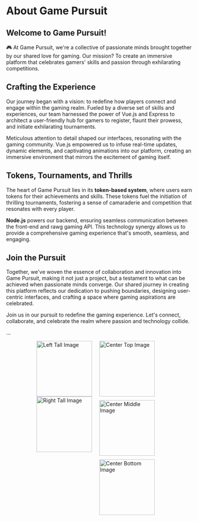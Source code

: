 # About Game Pursuit

## Welcome to Game Pursuit!

🎮 At Game Pursuit, we're a collective of passionate minds brought together by our shared love for gaming. Our mission? To create an immersive platform that celebrates gamers' skills and passion through exhilarating competitions.

## **Crafting the Experience**

Our journey began with a vision: to redefine how players connect and engage within the gaming realm. Fueled by a diverse set of skills and experiences, our team harnessed the power of Vue.js and Express to architect a user-friendly hub for gamers to register, flaunt their prowess, and initiate exhilarating tournaments.

Meticulous attention to detail shaped our interfaces, resonating with the gaming community. Vue.js empowered us to infuse real-time updates, dynamic elements, and captivating animations into our platform, creating an immersive environment that mirrors the excitement of gaming itself.

## **Tokens, Tournaments, and Thrills**

The heart of Game Pursuit lies in its **token-based system**, where users earn tokens for their achievements and skills. These tokens fuel the initiation of thrilling tournaments, fostering a sense of camaraderie and competition that resonates with every player.

**Node.js** powers our backend, ensuring seamless communication between the front-end and rawg gaming API. This technology synergy allows us to provide a comprehensive gaming experience that's smooth, seamless, and engaging.

## **Join the Pursuit**

Together, we've woven the essence of collaboration and innovation into Game Pursuit, making it not just a project, but a testament to what can be achieved when passionate minds converge. Our shared journey in creating this platform reflects our dedication to pushing boundaries, designing user-centric interfaces, and crafting a space where gaming aspirations are celebrated.

Join us in our pursuit to redefine the gaming experience. Let's connect, collaborate, and celebrate the realm where passion and technology collide.

...


<div style="display: flex; justify-content: center; align-items: flex-start;">
  <div style="display: flex; flex-direction: column; align-items: center;">
    <img src="https://i.ibb.co/Kh5TvnY/Game-Pursuit-Image-4.jpg" alt="Left Tall Image" style="width: 150px; height: auto;">
    <img src="https://i.ibb.co/T8gDzxJ/Game-Pursuit-Image.jpg" alt="Right Tall Image" style="width: 150px; height: auto;">
  </div>
  
  <div style="display: flex; flex-direction: column; align-items: center; margin: 0 20px;">
    <img src="https://i.ibb.co/pZrHWNY/Game-Pursuit-Image-5.jpg" alt="Center Top Image" style="width: 150px; height: auto; margin-bottom: 10px;">
    <img src="https://i.ibb.co/hs5g6PB/Game-Pursuit-Image-2.jpg" alt="Center Middle Image" style="width: 150px; height: auto; margin-bottom: 10px;">
    <img src="https://i.ibb.co/LR10pNJ/Game-Pursuit-Image-3.jpg" alt="Center Bottom Image" style="width: 150px; height: auto;">
  </div>
</div>
